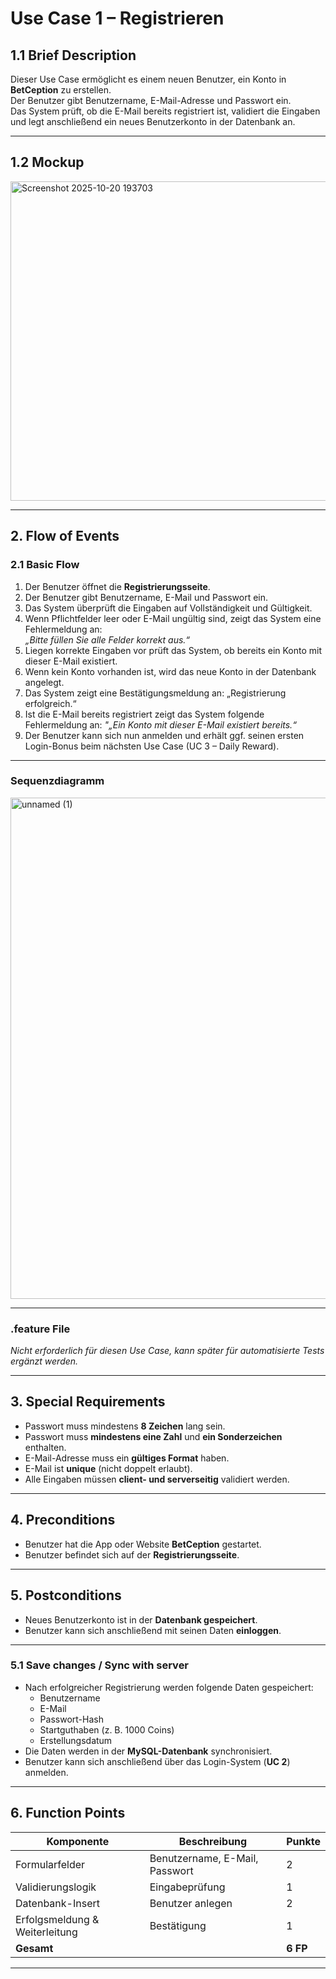# Use Case 1 – Registrieren

## 1.1 Brief Description
Dieser Use Case ermöglicht es einem neuen Benutzer, ein Konto in **BetCeption** zu erstellen.  
Der Benutzer gibt Benutzername, E-Mail-Adresse und Passwort ein.  
Das System prüft, ob die E-Mail bereits registriert ist, validiert die Eingaben und legt anschließend ein neues Benutzerkonto in der Datenbank an.

---

## 1.2 Mockup
<img width="538" height="511" alt="Screenshot 2025-10-20 193703" src="https://github.com/user-attachments/assets/f194f7e1-a29f-46a2-9040-9a6a36a2de37" />

---

## 2. Flow of Events

### 2.1 Basic Flow
1. Der Benutzer öffnet die **Registrierungsseite**.  
2. Der Benutzer gibt Benutzername, E-Mail und Passwort ein.  
3. Das System überprüft die Eingaben auf Vollständigkeit und Gültigkeit.
4. Wenn Pflichtfelder leer oder E-Mail ungültig sind, zeigt das System eine Fehlermeldung an:  
  *„Bitte füllen Sie alle Felder korrekt aus.“*   
5. Liegen korrekte Eingaben vor prüft das System, ob bereits ein Konto mit dieser E-Mail existiert.  
6. Wenn kein Konto vorhanden ist, wird das neue Konto in der Datenbank angelegt.  
7. Das System zeigt eine Bestätigungsmeldung an: „Registrierung erfolgreich.“
8. Ist die E-Mail bereits registriert zeigt das System folgende Fehlermeldung an:
   *"„Ein Konto mit dieser E-Mail existiert bereits.“* 
9. Der Benutzer kann sich nun anmelden und erhält ggf. seinen ersten Login-Bonus beim nächsten Use Case (UC 3 – Daily Reward).

---

### Sequenzdiagramm
<img width="1110" height="802" alt="unnamed (1)" src="https://github.com/user-attachments/assets/adb4fb2a-31b0-4024-9447-f5a24ffdddd3" />

---

### .feature File
*Nicht erforderlich für diesen Use Case, kann später für automatisierte Tests ergänzt werden.*


---

## 3. Special Requirements
- Passwort muss mindestens **8 Zeichen** lang sein.  
- Passwort muss **mindestens eine Zahl** und **ein Sonderzeichen** enthalten.  
- E-Mail-Adresse muss ein **gültiges Format** haben.  
- E-Mail ist **unique** (nicht doppelt erlaubt).  
- Alle Eingaben müssen **client- und serverseitig** validiert werden.

---

## 4. Preconditions
- Benutzer hat die App oder Website **BetCeption** gestartet.  
- Benutzer befindet sich auf der **Registrierungsseite**.

---

## 5. Postconditions
- Neues Benutzerkonto ist in der **Datenbank gespeichert**.  
- Benutzer kann sich anschließend mit seinen Daten **einloggen**.

---

### 5.1 Save changes / Sync with server
- Nach erfolgreicher Registrierung werden folgende Daten gespeichert:
  - Benutzername
  - E-Mail
  - Passwort-Hash
  - Startguthaben (z. B. 1000 Coins)
  - Erstellungsdatum  
- Die Daten werden in der **MySQL-Datenbank** synchronisiert.  
- Benutzer kann sich anschließend über das Login-System (**UC 2**) anmelden.

---

## 6. Function Points
| Komponente | Beschreibung | Punkte |
|-------------|---------------|--------|
| Formularfelder | Benutzername, E-Mail, Passwort | 2 |
| Validierungslogik | Eingabeprüfung | 1 |
| Datenbank-Insert | Benutzer anlegen | 2 |
| Erfolgsmeldung & Weiterleitung | Bestätigung | 1 |
| **Gesamt** | | **6 FP** |

---

